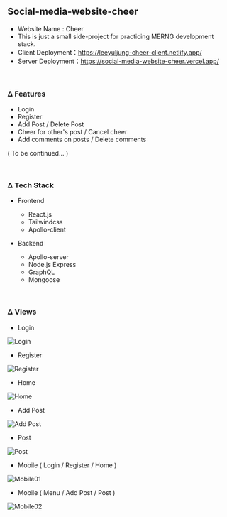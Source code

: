 ## Social-media-website-cheer
- Website Name : Cheer
- This is just a small side-project for practicing MERNG development stack.
- Client Deployment：https://leeyuljung-cheer-client.netlify.app/
- Server Deployment：https://social-media-website-cheer.vercel.app/

<br>

### Δ Features
- Login
- Register
- Add Post / Delete Post
- Cheer for other's post / Cancel cheer
- Add comments on posts / Delete comments

( To be continued... )

<br>

### Δ Tech Stack
- Frontend
  - React.js
  - Tailwindcss
  - Apollo-client
  
- Backend  
  - Apollo-server
  - Node.js Express
  - GraphQL
  - Mongoose

<br>

### Δ Views
- Login

![Login](https://i.imgur.com/y2hLahn.png)

- Register

![Register](https://i.imgur.com/dTAYq2B.png)

- Home

![Home](https://i.imgur.com/WoSWhI3.png)

- Add Post

![Add Post](https://i.imgur.com/DnBKhlq.png)

- Post

![Post](https://i.imgur.com/1INMaOV.png)

- Mobile ( Login / Register / Home )

![Mobile01](https://i.imgur.com/LvjAbSs.jpg)

- Mobile ( Menu / Add Post / Post )

![Mobile02](https://i.imgur.com/fX9MAfY.jpg)
